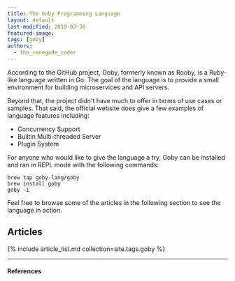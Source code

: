 ```yaml
---
title: The Goby Programming Language
layout: default
last-modified: 2019-03-30
featured-image: 
tags: [goby]
authors:
  - the_renegade_coder
---
```


According to the GitHub project, Goby, formerly known as Rooby, is a 
Ruby-like language written in Go. The goal of the language is to 
provide a small environment for building microservices and API servers. 

Beyond that, the project didn't have much to offer in terms of
use cases or samples. That said, the official website does give a few
examples of language features including:

- Concurrency Support
- Builtin Multi-threaded Server
- Plugin System

For anyone who would like to give the language a try, Goby can be installed
and ran in REPL mode with the following commands:

```shell
brew tap goby-lang/goby
brew install goby
goby -i
```

Feel free to browse some of the articles in the following section to see
the language in action.

## Articles

{% include article_list.md collection=site.tags.goby %}

---

#### References

[^1]: [some IEEE reference]
